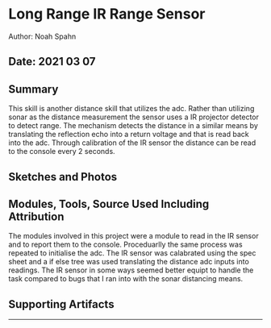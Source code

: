 #  Long Range IR Range Sensor

Author: Noah Spahn

Date: 2021 03 07
-----

## Summary
This skill is another distance skill that utilizes the adc. Rather than utilizing sonar as the distance measurement the sensor uses a IR projector detector to detect range. The mechanism detects the distance in a similar means by translating the reflection echo into a return voltage and that is read back into the adc. Through calibration of the IR sensor the distance can be read to the console every 2 seconds. 

## Sketches and Photos


## Modules, Tools, Source Used Including Attribution
The modules involved in this project were a module to read in the IR sensor and to report them to the console. Proceduarlly the same process was repeated to initialise the adc. The IR sensor was calabrated using the spec sheet and a if else tree was used translating the distance adc inputs into readings. The IR sensor in some ways seemed better equipt to handle the task compared to bugs that I ran into with the sonar distancing means.

## Supporting Artifacts


-----
